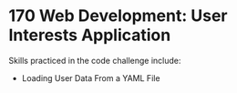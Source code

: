 # 170 Web Development: User Interests Application

Skills practiced in the code challenge include:
* Loading User Data From a YAML File
